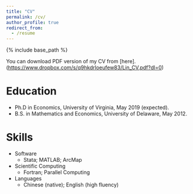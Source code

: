 ```yaml
---
title: "CV"
permalink: /cv/
author_profile: true
redirect_from:
  - /resume
---
```


{% include base_path %}

You can download PDF version of my CV from [here].(https://www.dropbox.com/s/q9hkdrloeufew83/Lin_CV.pdf?dl=0)

Education
======
* Ph.D in Economics, University of Virginia, May 2019 (expected).
* B.S. in Mathematics and Economics, University of Delaware, May 2012.

Skills
======
* Software
  * Stata; MATLAB; ArcMap
* Scientific Computing
  * Fortran; Parallel Computing
* Languages
  * Chinese (native); English (high fluency)  
